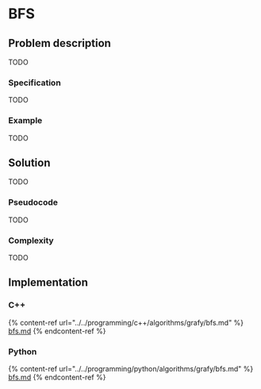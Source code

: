 # BFS

## Problem description

TODO

### Specification

TODO

### Example

TODO

## Solution

TODO

### Pseudocode

TODO

### Complexity

TODO

## Implementation

### C++

{% content-ref url="../../programming/c++/algorithms/grafy/bfs.md" %}
[bfs.md](../../programming/c++/algorithms/grafy/bfs.md)
{% endcontent-ref %}

### Python

{% content-ref url="../../programming/python/algorithms/grafy/bfs.md" %}
[bfs.md](../../programming/python/algorithms/grafy/bfs.md)
{% endcontent-ref %}
